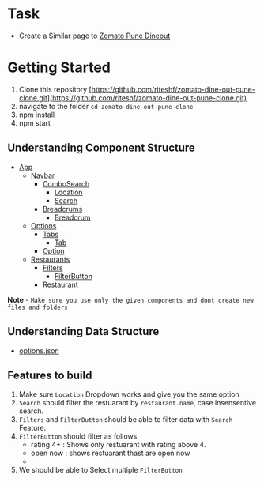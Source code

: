 # Task

- Create a Similar page to [Zomato Pune Dineout](https://www.zomato.com/pune/dine-out)

# Getting Started

1. Clone this repository [https://github.com/riteshf/zomato-dine-out-pune-clone.git](https://github.com/riteshf/zomato-dine-out-pune-clone.git)
2. navigate to the folder `cd zomato-dine-out-pune-clone`
3. npm install
4. npm start

## Understanding Component Structure

- [App](./src/App.js)
  - [Navbar](./src/components/Navbar/Navbar.jsx)
    - [ComboSearch](./src/components/Navbar/ComboSearch/ComboSearch.jsx)
      - [Location](./src/components/Navbar/ComboSearch/Location/Location.jsx)
      - [Search](./src/components/Navbar/ComboSearch/Search/Search.jsx)
    - [Breadcrums](./src/components/Navbar/Breadcrums/Breadcrums.jsx)
      - [Breadcrum](./src/components/Navbar/Breadcrums/Breadcrum/Breadcrum.jsx)
  - [Options](./src/components/Options/Options.jsx)
    - [Tabs](./src/components/Options/Tabs/Tabs.jsx)
      - [Tab](./src/components/Options/Tabs/Tab/Tab.jsx)
    - [Option](./src/components/Options/Option/Option.jsx)
  - [Restaurants](./src/components/Restuarants/Restaurants.jsx)
    - [Filters](./src/components/Restuarants/Filters/Filters.jsx)
      - [FilterButton](./src/components/Restuarants/Filters/FilterButton/FilterButton.jsx)
    - [Restaurant](./src/components/Restuarants/Restuarant/Restaurant.jsx)

**Note** - `Make sure you use only the given components and dont create new files and folders`

## Understanding Data Structure

- [options.json](./src/data/options.json)

## Features to build

1. Make sure `Location` Dropdown works and give you the same option
2. `Search` should filter the restuarant by `restaurant.name`, case insensentive search.
3. `Filters` and `FilterButton` should be able to filter data with `Search` Feature.
4. `FilterButton` should filter as follows
   - rating 4+ : Shows only restuarant with rating above 4.
   - open now : shows restuarant thast are open now
   -
5. We should be able to Select multiple `FilterButton`
